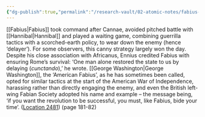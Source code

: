 ```yaml
---
{"dg-publish":true,"permalink":"/research-vault/02-atomic-notes/fabius-as-a-symbol-through-history-delaying-tactics/"}
---
```


[[Fabius\|Fabius]] took command after Cannae, avoided pitched battle with [[Hannibal\|Hannibal]] and played a waiting game, combining guerrilla tactics with a scorched-earth policy, to wear down the enemy (hence ‘delayer’). For some observers, this canny strategy largely won the day. Despite his close association with Africanus, Ennius credited Fabius with ensuring Rome’s survival: ‘One man alone restored the state to us by delaying (*cunctando*),’ he wrote. [[George Washington\|George Washington]], the ‘American Fabius’, as he has sometimes been called, opted for similar tactics at the start of the American War of Independence, harassing rather than directly engaging the enemy, and even the British left-wing Fabian Society adopted his name and example – the message being, ‘if you want the revolution to be successful, you must, like Fabius, bide your time’. ([Location 2481](https://readwise.io/to_kindle?action=open&asin=B0108U7IHO&location=2481)) (page 181-82)